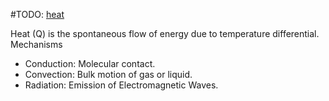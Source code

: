 #TODO: [heat](https://en.wikipedia.org/wiki/Heat "Heat") 

Heat (Q) is the spontaneous flow of energy due to temperature differential.
Mechanisms
 - Conduction: Molecular contact.
 - Convection: Bulk motion of gas or liquid.
 - Radiation: Emission of Electromagnetic Waves.